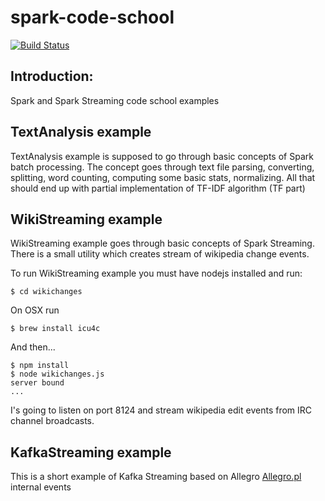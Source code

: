 spark-code-school
=================

[![Build Status](https://travis-ci.org/zwiehoo/spark-code-school.svg?branch=master)](https://travis-ci.org/zwiehoo/spark-code-school.svg)

Introduction:
-------------

Spark and Spark Streaming code school examples

TextAnalysis example
--------------------

TextAnalysis example is supposed to go through basic concepts of Spark batch processing.
The concept goes through text file parsing, converting, splitting, word counting, computing some basic stats, normalizing.
All that should end up with partial implementation of TF-IDF algorithm (TF part)

WikiStreaming example
---------------------

WikiStreaming example goes through basic concepts of Spark Streaming.
There is a small utility which creates stream of wikipedia change events.

To run WikiStreaming example you must have nodejs installed and run:

    $ cd wikichanges
    
On OSX run

    $ brew install icu4c
    
And then...
    
    $ npm install
    $ node wikichanges.js
    server bound
    ...

I's going to listen on port 8124 and stream wikipedia edit events from IRC channel broadcasts.

KafkaStreaming example
----------------------

This is a short example of Kafka Streaming based on Allegro [Allegro.pl](http://allegro.pl) internal events
